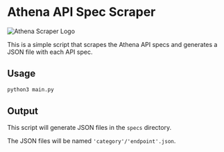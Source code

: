 # Athena API Spec Scraper

![Athena Scraper Logo](https://github.com/reedtechus/.github/assets/77644584/16fb5f87-ae8f-4956-8cea-490312c427d0)

This is a simple script that scrapes the Athena API specs and generates a JSON file with each API spec.

## Usage

```bash
python3 main.py
```

## Output

This script will generate JSON files in the `specs` directory.

The JSON files will be named `'category'/'endpoint'.json`.
